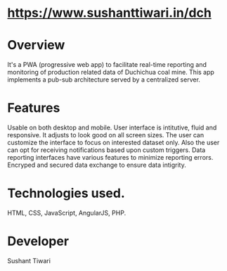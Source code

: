 # https://www.sushanttiwari.in/dch

# Overview
It's a PWA (progressive web app) to facilitate real-time reporting and monitoring of production related data of Duchichua coal mine.
This app implements a pub-sub architecture served by a centralized server. 

# Features
Usable on both desktop and mobile.
User interface  is intitutive, fluid and responsive. It adjusts to look good on all screen sizes.
The user can customize the interface to focus on interested dataset only. Also the user can opt for receiving notifications based upon custom triggers. 
Data reporting interfaces have various features to minimize reporting errors. 
Encryped and secured data exchange to ensure data intigrity.

# Technologies used.
HTML, CSS, JavaScript, AngularJS, PHP.


# Developer
Sushant Tiwari

